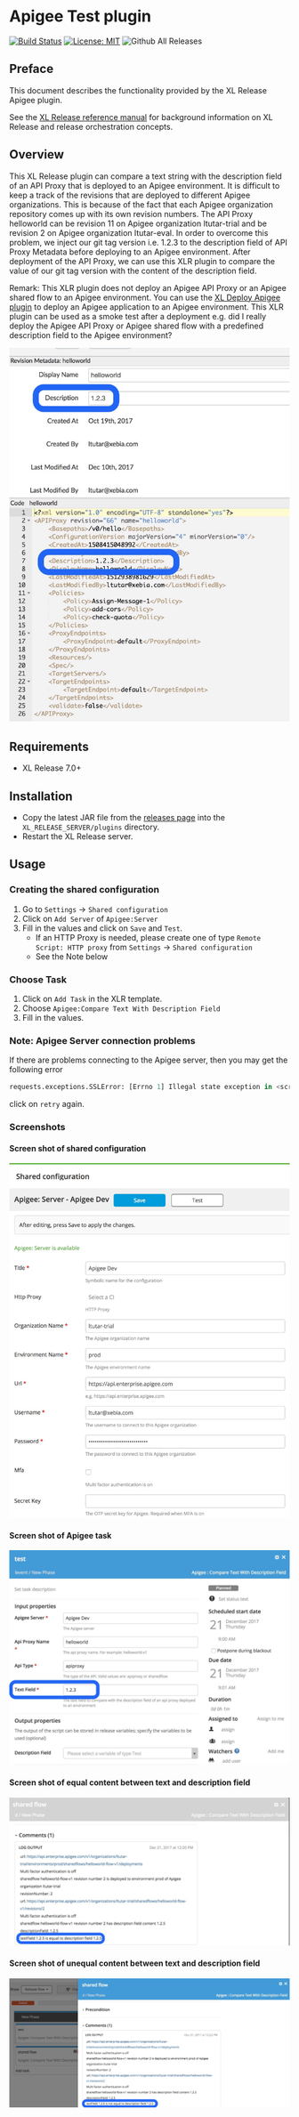 # Apigee Test plugin


[![Build Status][xlr-apigee-test-plugin-travis-image]][xlr-apigee-test-plugin-travis-url]
[![License: MIT][xlr-apigee-test-plugin-license-image]][xlr-apigee-test-plugin-license-url]
![Github All Releases][xlr-apigee-test-plugin-downloads-image]

[xlr-apigee-test-plugin-travis-image]: https://travis-ci.org/xebialabs-community/xlr-apigee-test-plugin.svg?branch=master
[xlr-apigee-test-plugin-travis-url]: https://travis-ci.org/xebialabs-community/xlr-apigee-test-plugin
[xlr-apigee-test-plugin-license-image]: https://img.shields.io/badge/License-MIT-yellow.svg
[xlr-apigee-test-plugin-license-url]: https://opensource.org/licenses/MIT
[xlr-apigee-test-plugin-downloads-image]: https://img.shields.io/github/downloads/xebialabs-community/xlr-apigee-test-plugin/total.svg

## Preface

This document describes the functionality provided by the XL Release Apigee plugin.

See the [XL Release reference manual](https://docs.xebialabs.com/xl-release) for background information on XL Release and release orchestration concepts.  

## Overview

This XL Release plugin can compare a text string with the description field of an API Proxy that is deployed to an Apigee environment. 
It is difficult to keep a track of the revisions that are deployed to different Apigee organizations. This is because of the fact that each Apigee organization repository comes up with its own revision numbers. The API Proxy helloworld can be revision 11 on Apigee organization ltutar-trial and be revision 2 on Apigee organization ltutar-eval. In order to overcome this problem, we inject our git tag version i.e. 1.2.3 to the description field of API Proxy Metadata before deploying to an Apigee environment. After deployment of the API Proxy, we can use this XLR plugin to compare the value of our git tag version with the content of the description field.

Remark: This XLR plugin does not deploy an Apigee API Proxy or an Apigee shared flow to an Apigee environment. You can use the [XL Deploy Apigee plugin](https://github.com/xebialabs-community/xld-apigee-plugin) to deploy an Apigee application to an Apigee environment. This XLR plugin can be used as a smoke test after a deployment e.g. did I really deploy the Apigee API Proxy or Apigee shared flow with a predefined description field to the Apigee environment?


![Screenshot of Apigee Metadata helloworld](images/metadata-description.jpg)


## Requirements

* XL Release 7.0+

## Installation

* Copy the latest JAR file from the [releases page](https://github.com/xebialabs-community/xlr-apigee-test-plugin/releases) into the `XL_RELEASE_SERVER/plugins` directory.
* Restart the XL Release server.

## Usage

### Creating the shared configuration

1. Go to `Settings` -> `Shared configuration`
2. Click on `Add Server` of `Apigee:Server`
3. Fill in the values and click on `Save` and `Test`. 
   - If an HTTP Proxy is needed, please create one of type `Remote Script: HTTP proxy` from `Settings` -> `Shared configuration`
   - See the Note below

### Choose Task

1. Click on `Add Task` in the XLR template.
2. Choose `Apigee:Compare Text With Description Field`
3. Fill in the values.


### Note: Apigee Server connection problems
If there are problems connecting to the Apigee server, then you may get the following error
```python
requests.exceptions.SSLError: [Errno 1] Illegal state exception in <script> at line number 18
```
click on `retry` again.

### Screenshots

#### Screen shot of shared configuration
![Screenshot of Shared configuration Apigee Server](images/apigee-server.jpg)

#### Screen shot of Apigee task
![Screenshot of XLR apigee task](images/xlr-apigee-task.jpg)

#### Screen shot of equal content between text and description field
![Screenshot of release with equal content](images/textfield_equal_descriptionfield.jpg)

#### Screen shot of unequal content between text and description field
![Screenshot of release with unequal content](images/textfield_unequal_descriptionfield.jpg)
